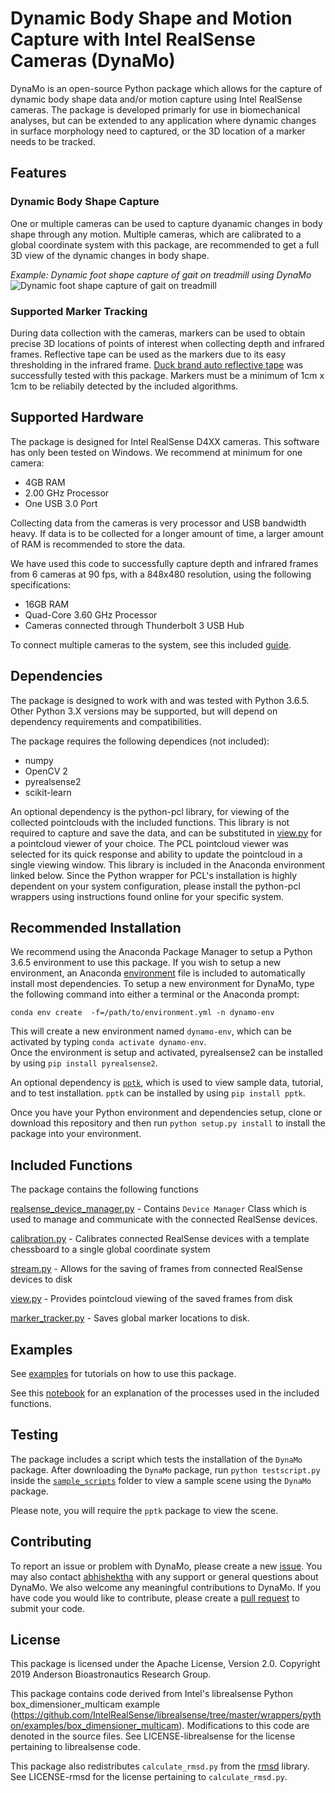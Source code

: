 # Dynamic Body Shape and Motion Capture with Intel RealSense Cameras (DynaMo)

DynaMo is an open-source Python package which allows for the capture of dynamic body shape data and/or motion capture using Intel RealSense cameras. 
The package is developed primarly for use in biomechanical analyses, but can be extended to any application where dynamic changes in surface morphology need to captured, or the 3D location of a marker needs to be tracked. 

## Features

### Dynamic Body Shape Capture

One or multiple cameras can be used to capture dyanamic changes in body shape through any motion. 
Multiple cameras, which are calibrated to a global coordinate system with this package, are recommended to get a full 3D view of the dynamic changes in body shape. 

*Example: Dynamic foot shape capture of gait on treadmill using DynaMo*
![Dynamic foot shape capture of gait on treadmill](documentation/dynafoot.gif)



### Supported Marker Tracking

During data collection with the cameras, markers can be used to obtain precise 3D locations of points of interest when collecting depth and infrared frames.
Reflective tape can be used as the markers due to its easy thresholding in the infrared frame. 
[Duck brand auto reflective tape](https://www.duckbrand.com/products/paint-diy-tapes/auto-reflective-tape/white-15-in-x-30-in) was successfully tested with this package. 
Markers must be a minimum of 1cm x 1cm to be reliabily detected by the included algorithms. 

## Supported Hardware
The package is designed for Intel RealSense D4XX cameras. 
This software has only been tested on Windows. 
We recommend at minimum for one camera:

* 4GB RAM
* 2.00 GHz Processor
* One USB 3.0 Port

Collecting data from the cameras is very processor and USB bandwidth heavy. 
If data is to be collected for a longer amount of time, a larger amount of RAM is recommended to store the data. 

We have used this code to successfully capture depth and infrared frames from 6 cameras at 90 fps, with a 848x480 resolution, using the following specifications:

* 16GB RAM
* Quad-Core 3.60 GHz Processor
* Cameras connected through Thunderbolt 3 USB Hub
  
To connect multiple cameras to the system, see this included [guide](documentation/multicamConnectionGuide.md).

## Dependencies

The package is designed to work with and was tested with Python 3.6.5.
Other Python 3.X versions may be supported, but will depend on dependency requirements and compatibilities. 

The package requires the following dependices (not included):

* numpy
* OpenCV 2
* pyrealsense2
* scikit-learn

An optional dependency is the python-pcl library, for viewing of the collected pointclouds with the included functions.
This library is not required to capture and save the data, and can be substituted in [view.py](view.py) for a pointcloud viewer of your choice. 
The PCL pointcloud viewer was selected for its quick response and ability to update the pointcloud in a single viewing window. 
This library is included in the Anaconda environment linked below. 
Since the Python wrapper for PCL's installation is highly dependent on your system configuration, please install the python-pcl wrappers using instructions found online for your specific system. 

## Recommended Installation

We recommend using the Anaconda Package Manager to setup a Python 3.6.5 environment to use this package. 
If you wish to setup a new environment, an Anaconda [environment](environment.yml) file is included to automatically install most dependencies.
To setup a new environment for DynaMo, type the following command into either a terminal or the Anaconda prompt:
```
conda env create  -f=/path/to/environment.yml -n dynamo-env
```
This will create a new environment named `dynamo-env`, which can be activated by typing `conda activate dynamo-env`.  
Once the environment is setup and activated, pyrealsense2 can be installed by using `pip install pyrealsense2`. 

An optional dependency is [`pptk`](https://github.com/heremaps/pptk), which is used to view sample data, tutorial, and to test installation. 
`pptk` can be installed by using `pip install pptk`. 

Once you have your Python environment and dependencies setup, clone or download this repository and then run ``python setup.py install`` to install the package into your environment.

## Included Functions

The package contains the following functions

[realsense_device_manager.py](realsense_device_manager.py) - Contains `Device Manager` Class which is used to manage and communicate with the connected RealSense devices. 

[calibration.py](calibration.py) - Calibrates connected RealSense devices with a template chessboard to a single global coordinate system

[stream.py](stream.py) - Allows for the saving of frames from connected RealSense devices to disk  

[view.py](view.py) - Provides pointcloud viewing of the saved frames from disk

[marker_tracker.py](marker_tracker.py) - Saves global marker locations to disk. 




## Examples

See [examples](examples/examples.md) for tutorials on how to use this package.

See this [notebook](tutorial.ipynb) for an explanation of the processes used in the included functions. 

## Testing

The package includes a script which tests the installation of the `DynaMo` package. 
After downloading the `DynaMo` package, run `python testscript.py` inside the [`sample_scripts`](sample_scripts) folder to view a sample scene using the `DynaMo` package.

Please note, you will require the `pptk` package to view the scene.

## Contributing

To report an issue or problem with DynaMo, please create a new [issue](https://github.com/anderson-cu-bioastronautics/dynamo_realsense-capture/issues). 
You may also contact [abhishektha](https://github.com/abhishektha) with any support or general questions about DynaMo. 
We also welcome any meaningful contributions to DynaMo. 
If you have code you would like to contribute, please create a [pull request](https://github.com/anderson-cu-bioastronautics/dynamo_realsense-capture/pulls) to submit your code. 

## License

This package is licensed under the Apache License, Version 2.0. Copyright 2019 Anderson Bioastronautics Research Group.

This package contains code derived from Intel's librealsense Python box_dimensioner_multicam example (https://github.com/IntelRealSense/librealsense/tree/master/wrappers/python/examples/box_dimensioner_multicam).
Modifications to this code are denoted in the source files.
See LICENSE-librealsense for the license pertaining to librealsense code. 

This package also redistributes ``calculate_rmsd.py`` from the [rmsd](https://github.com/charnley/rmsd) library. 
See LICENSE-rmsd for the license pertaining to ``calculate_rmsd.py``.




